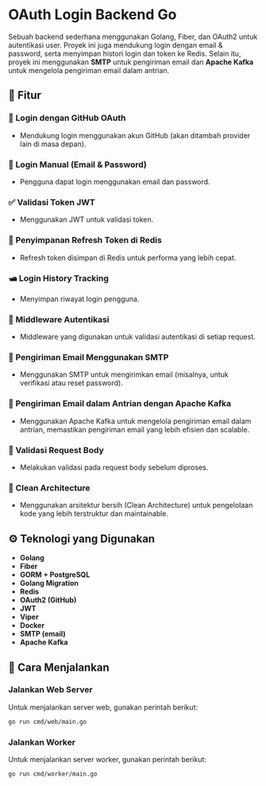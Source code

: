 # OAuth Login Backend Go

Sebuah backend sederhana menggunakan Golang, Fiber, dan OAuth2 untuk autentikasi user. Proyek ini juga mendukung login dengan email & password, serta menyimpan histori login dan token ke Redis. Selain itu, proyek ini menggunakan **SMTP** untuk pengiriman email dan **Apache Kafka** untuk mengelola pengiriman email dalam antrian.

## 🧹 Fitur

### 🔐 Login dengan GitHub OAuth

- Mendukung login menggunakan akun GitHub (akan ditambah provider lain di masa depan).

### 🔐 Login Manual (Email & Password)

- Pengguna dapat login menggunakan email dan password.

### ✅ Validasi Token JWT

- Menggunakan JWT untuk validasi token.

### 📂 Penyimpanan Refresh Token di Redis

- Refresh token disimpan di Redis untuk performa yang lebih cepat.

### 🛥️ Login History Tracking

- Menyimpan riwayat login pengguna.

### 🔁 Middleware Autentikasi

- Middleware yang digunakan untuk validasi autentikasi di setiap request.

### 📧 Pengiriman Email Menggunakan SMTP

- Menggunakan SMTP untuk mengirimkan email (misalnya, untuk verifikasi atau reset password).

### 🔄 Pengiriman Email dalam Antrian dengan Apache Kafka

- Menggunakan Apache Kafka untuk mengelola pengiriman email dalam antrian, memastikan pengiriman email yang lebih efisien dan scalable.

### 🧪 Validasi Request Body

- Melakukan validasi pada request body sebelum diproses.

### 🧱 Clean Architecture

- Menggunakan arsitektur bersih (Clean Architecture) untuk pengelolaan kode yang lebih terstruktur dan maintainable.

## ⚙️ Teknologi yang Digunakan

- **Golang**
- **Fiber**
- **GORM + PostgreSQL**
- **Golang Migration**
- **Redis**
- **OAuth2 (GitHub)**
- **JWT**
- **Viper**
- **Docker**
- **SMTP (email)**
- **Apache Kafka**

## 🏃 Cara Menjalankan

### Jalankan Web Server

Untuk menjalankan server web, gunakan perintah berikut:

```bash
go run cmd/web/main.go
```

### Jalankan Worker

Untuk menjalankan server worker, gunakan perintah berikut:

```bash
go run cmd/worker/main.go
```
